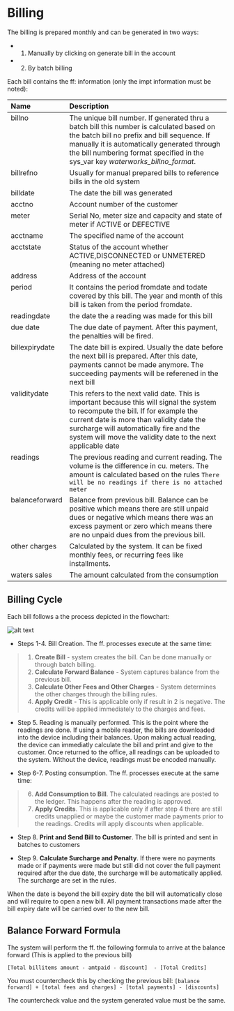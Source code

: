 <style>
.table1 th:first-child  {
	width: 100px;
}
.table1 td {
	vertical-align: top;
}
</style>

# Billing #

The billing is prepared monthly and can be generated in two ways:
- 1. Manually by clicking on generate bill in the account
- 2. By batch billing

Each bill contains the ff: information (only the impt information must be noted):

<div class="table1">

| Name  	   | Description|
|:-------------|:-------------------------------------------------------|
|billno		   | The unique bill number. If generated thru a batch bill this number is calculated based on the batch bill no prefix and bill sequence. If manually it is automatically generated through the bill numbering format specified in the sys_var key <i>waterworks_billno_format</i>.|
|billrefno     | Usually for manual prepared bills to reference bills in the old system |
|billdate      | The date the bill was generated |	
|acctno        | Account number of the customer |
|meter         | Serial No, meter size and capacity and state of meter if ACTIVE or DEFECTIVE |
|acctname	   | The specified name of the account |
|acctstate	   | Status of the account whether ACTIVE,DISCONNECTED or UNMETERED (meaning no meter attached) |
|address	   | Address of the account |
|period|It contains the period fromdate and todate covered by this bill. The year and month of this bill is taken from the period fromdate.|
|readingdate   | the date the a reading was made for this bill|
|due date      | The due date of payment. After this payment, the penalties will be fired. |
|billexpirydate| The date bill is expired. Usually the date before the next bill is prepared. After this date, payments cannot be made anymore. The succeeding payments will be referened in the next bill | 
|validitydate|This refers to the next valid date. This is important because this will signal the system to recompute the bill. If for example the current date is more than validity date the surcharge will automatically fire and the system will move the validity date to the next applicable date|
|readings   |The previous reading and current reading. The volume is the difference in cu. meters. The amount is calculated based on the rules ```There will be no readings if there is no attached meter``` |
|balanceforward   |Balance from previous bill. Balance can be positive which means there are still unpaid dues or negative which means there was an excess payment or zero which means there are no unpaid dues from the previous bill.  |
|other charges   |Calculated by the system. It can be fixed monthly fees, or recurring fees like installments. |
| waters sales   |The amount calculated from the consumption |

</div>

## Billing Cycle ##
Each bill follows a the process depicted in the flowchart:


![alt text][billcycle]

- Steps 1-4. Bill Creation. The ff. processes execute at the same time:
> 1. __Create Bill__ - system creates the bill. Can be done manually or through batch billing.
> 2. __Calculate Forward Balance__ - System captures balance from the previous bill.
> 3. __Calculate Other Fees and Other Charges__ - System determines the other charges through the billing rules. 
> 4. __Apply Credit__ - This is applicable only if result in 2 is negative. The credits will be applied immediately to the charges and fees. 

- Step 5. Reading is manually performed. This is the point where the readings are done. If using a mobile reader, the bills are downloaded into the device including their balances. Upon making actual reading, the device can immediatly calculate the bill and print and give to the customer. Once returned to the office, all readings can be uploaded to the system. Without the device, readings must be encoded manually.

- Step 6-7. Posting consumption. The ff. processes execute at the same time:
> 6. __Add Consumption to Bill__. The calculated readings are posted to the ledger. This happens after the reading is approved.
> 7. __Apply Credits__. This is applicable only if after step 4 there are still credits unapplied or maybe the customer made payments prior to the readings. Credits will apply discounts when applicable.

- Step 8. __Print and Send Bill to Customer__. The bill is printed and sent in batches to customers

- Step 9. __Calculate Surcharge and Penalty__. If there were no payments made or if payments were made but still did not cover the full payment required after the due date, the surcharge will be automatically applied. The surcharge are set in the rules.

When the date is beyond the bill expiry date the bill will automatically close and will require to open a new bill. All payment transactions made after the bill expiry date will be carried over to the new bill. 

## Balance Forward Formula ##

The system will perform the ff. the following formula to arrive at the balance forward (This is applied to the previous bill)

```[Total billitems amount - amtpaid - discount]  - [Total Credits]```

You must countercheck this by checking the previous bill:
```[balance forward] + [total fees and charges] - [total payments] - [discounts]``` 

The countercheck value and the system generated value must be the same.



[billcycle]: ./images/bill/billcycle.gif






